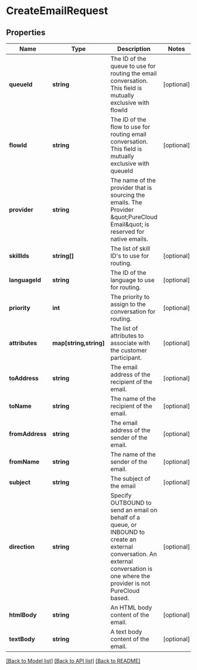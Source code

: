 # CreateEmailRequest

## Properties
Name | Type | Description | Notes
------------ | ------------- | ------------- | -------------
**queueId** | **string** | The ID of the queue to use for routing the email conversation. This field is mutually exclusive with flowId | [optional] 
**flowId** | **string** | The ID of the flow to use for routing email conversation. This field is mutually exclusive with queueId | [optional] 
**provider** | **string** | The name of the provider that is sourcing the emails. The Provider \&quot;PureCloud Email\&quot; is reserved for native emails. | 
**skillIds** | **string[]** | The list of skill ID&#39;s to use for routing. | [optional] 
**languageId** | **string** | The ID of the language to use for routing. | [optional] 
**priority** | **int** | The priority to assign to the conversation for routing. | [optional] 
**attributes** | **map[string,string]** | The list of attributes to associate with the customer participant. | [optional] 
**toAddress** | **string** | The email address of the recipient of the email. | [optional] 
**toName** | **string** | The name of the recipient of the email. | [optional] 
**fromAddress** | **string** | The email address of the sender of the email. | [optional] 
**fromName** | **string** | The name of the sender of the email. | [optional] 
**subject** | **string** | The subject of the email | [optional] 
**direction** | **string** | Specify OUTBOUND to send an email on behalf of a queue, or INBOUND to create an external conversation. An external conversation is one where the provider is not PureCloud based. | [optional] 
**htmlBody** | **string** | An HTML body content of the email. | [optional] 
**textBody** | **string** | A text body content of the email. | [optional] 

[[Back to Model list]](../README.md#documentation-for-models) [[Back to API list]](../README.md#documentation-for-api-endpoints) [[Back to README]](../README.md)


